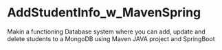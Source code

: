 # AddStudentInfo_w_MavenSpring
Makin a functioning Database system where you can add, update and delete students to a MongoDB using Maven JAVA project and SpringBoot
